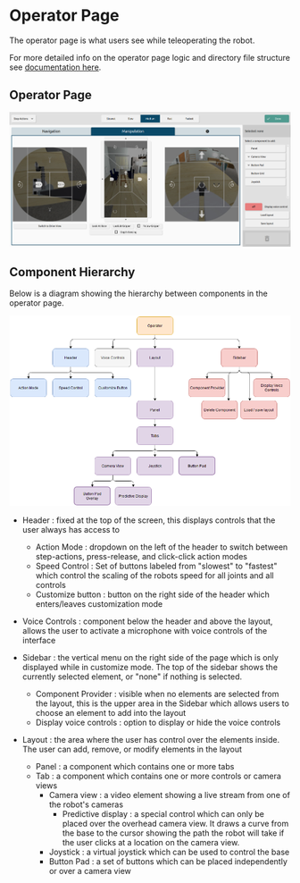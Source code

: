 # Operator Page

The operator page is what users see while teleoperating the robot.

For more detailed info on the operator page logic and directory file structure see [documentation here](./tsx/README.md).

## Operator Page

![Operator Page](../../../documentation/assets/operator/operator_page.png)

## Component Hierarchy

Below is a diagram showing the hierarchy between components in the operator page.

![operator page component hierarchy](../../../documentation/assets/operator/component_hiearchy.png)

- Header
  : fixed at the top of the screen, this displays controls that the user always has access to

  - Action Mode
    : dropdown on the left of the header to switch between step-actions, press-release, and click-click action modes
  - Speed Control
    : Set of buttons labeled from "slowest" to "fastest" which control the scaling of the robots speed for all joints and all controls
  - Customize button
    : button on the right side of the header which enters/leaves customization mode

- Voice Controls
  : component below the header and above the layout, allows the user to activate a microphone with voice controls of the interface

- Sidebar
  : the vertical menu on the right side of the page which is only displayed while in customize mode. The top of the sidebar shows the currently selected element, or "none" if nothing is selected.

  - Component Provider
    : visible when no elements are selected from the layout, this is the upper area in the Sidebar which allows users to choose an element to add into the layout
  - Display voice controls
    : option to display or hide the voice controls

- Layout
  : the area where the user has control over the elements inside. The user can add, remove, or modify elements in the layout

  - Panel
    : a component which contains one or more tabs
  - Tab
    : a component which contains one or more controls or camera views
    - Camera view
      : a video element showing a live stream from one of the robot's cameras
      - Predictive display
        : a special control which can only be placed over the overhead camera view. It draws a curve from the base to the cursor showing the path the robot will take if the user clicks at a location on the camera view.
    - Joystick
      : a virtual joystick which can be used to control the base
    - Button Pad
      : a set of buttons which can be placed independently or over a camera view
